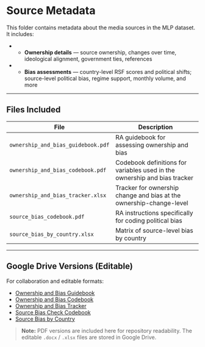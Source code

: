 # Source Metadata

This folder contains metadata about the media sources in the MLP dataset. It includes:

- - **Ownership details** — source ownership, changes over time, ideological alignment, government ties, references
- - **Bias assessments** — country-level RSF scores and political shifts; source-level political bias, regime support, monthly volume, and more

---

## Files Included

| File | Description |
|------|-------------|
| `ownership_and_bias_guidebook.pdf` | RA guidebook for assessing ownership and bias |
| `ownership_and_bias_codebook.pdf` | Codebook definitions for variables used in the ownership and bias tracker |
| `ownership_and_bias_tracker.xlsx` | Tracker for ownership change and bias at the ownership-change-level |
| `source_bias_codebook.pdf` | RA instructions specifically for coding political bias |
| `source_bias_by_country.xlsx` | Matrix of source-level bias by country |

---

## Google Drive Versions (Editable)

For collaboration and editable formats:

- [Ownership and Bias Guidebook](https://docs.google.com/document/d/1RVPoh72t5WiFYSGM9sH0OFYCZkUyPdTaiRK4Hq_NwFs/edit?usp=sharing)
- [Ownership and Bias Codebook](https://docs.google.com/document/d/1ZnsE_InLFH8FPWOhJWnSeLlcHN3AZldCz5QqqXuwTAg/edit?usp=sharing)
- [Ownership and Bias Tracker](https://docs.google.com/spreadsheets/d/16vsxdpNn76zaxbpEy_JHo1Ep2UWzyTHXNobV8G4O2d0/edit?usp=sharing)
- [Source Bias Check Codebook](https://docs.google.com/document/d/1osCz1pbkyMcT8EyfrpftRW_WUw88b3yV/edit?usp=sharing&ouid=106101536267025943026&rtpof=true&sd=true)
- [Source Bias by Country](https://docs.google.com/spreadsheets/d/15Y24C9kEakEJ3x3viouPeJHbK2RMQzxby9Rk5gTPCqk/edit?usp=sharing)

> **Note:** PDF versions are included here for repository readability. The editable `.docx` / `.xlsx` files are stored in Google Drive.
